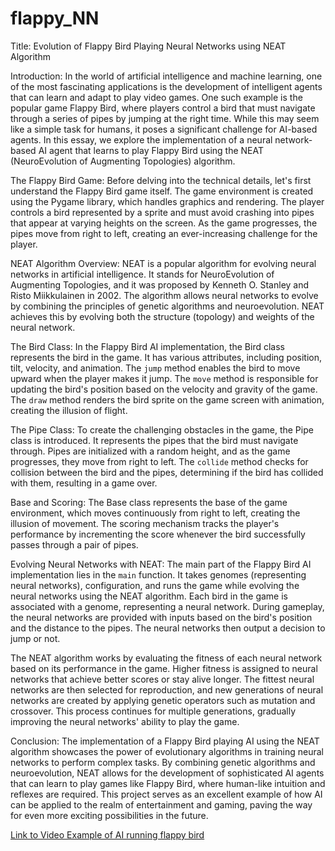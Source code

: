 # flappy_NN
Title: Evolution of Flappy Bird Playing Neural Networks using NEAT Algorithm

Introduction:
In the world of artificial intelligence and machine learning, one of the most fascinating applications is the development of intelligent agents that can learn and adapt to play video games. One such example is the popular game Flappy Bird, where players control a bird that must navigate through a series of pipes by jumping at the right time. While this may seem like a simple task for humans, it poses a significant challenge for AI-based agents. In this essay, we explore the implementation of a neural network-based AI agent that learns to play Flappy Bird using the NEAT (NeuroEvolution of Augmenting Topologies) algorithm.

The Flappy Bird Game:
Before delving into the technical details, let's first understand the Flappy Bird game itself. The game environment is created using the Pygame library, which handles graphics and rendering. The player controls a bird represented by a sprite and must avoid crashing into pipes that appear at varying heights on the screen. As the game progresses, the pipes move from right to left, creating an ever-increasing challenge for the player.

NEAT Algorithm Overview:
NEAT is a popular algorithm for evolving neural networks in artificial intelligence. It stands for NeuroEvolution of Augmenting Topologies, and it was proposed by Kenneth O. Stanley and Risto Miikkulainen in 2002. The algorithm allows neural networks to evolve by combining the principles of genetic algorithms and neuroevolution. NEAT achieves this by evolving both the structure (topology) and weights of the neural network.

The Bird Class:
In the Flappy Bird AI implementation, the Bird class represents the bird in the game. It has various attributes, including position, tilt, velocity, and animation. The `jump` method enables the bird to move upward when the player makes it jump. The `move` method is responsible for updating the bird's position based on the velocity and gravity of the game. The `draw` method renders the bird sprite on the game screen with animation, creating the illusion of flight.

The Pipe Class:
To create the challenging obstacles in the game, the Pipe class is introduced. It represents the pipes that the bird must navigate through. Pipes are initialized with a random height, and as the game progresses, they move from right to left. The `collide` method checks for collision between the bird and the pipes, determining if the bird has collided with them, resulting in a game over.

Base and Scoring:
The Base class represents the base of the game environment, which moves continuously from right to left, creating the illusion of movement. The scoring mechanism tracks the player's performance by incrementing the score whenever the bird successfully passes through a pair of pipes.

Evolving Neural Networks with NEAT:
The main part of the Flappy Bird AI implementation lies in the `main` function. It takes genomes (representing neural networks), configuration, and runs the game while evolving the neural networks using the NEAT algorithm. Each bird in the game is associated with a genome, representing a neural network. During gameplay, the neural networks are provided with inputs based on the bird's position and the distance to the pipes. The neural networks then output a decision to jump or not.

The NEAT algorithm works by evaluating the fitness of each neural network based on its performance in the game. Higher fitness is assigned to neural networks that achieve better scores or stay alive longer. The fittest neural networks are then selected for reproduction, and new generations of neural networks are created by applying genetic operators such as mutation and crossover. This process continues for multiple generations, gradually improving the neural networks' ability to play the game.

Conclusion:
The implementation of a Flappy Bird playing AI using the NEAT algorithm showcases the power of evolutionary algorithms in training neural networks to perform complex tasks. By combining genetic algorithms and neuroevolution, NEAT allows for the development of sophisticated AI agents that can learn to play games like Flappy Bird, where human-like intuition and reflexes are required. This project serves as an excellent example of how AI can be applied to the realm of entertainment and gaming, paving the way for even more exciting possibilities in the future.

[Link to Video Example of AI running flappy bird](https://youtu.be/tWGnCBuKjTA)
